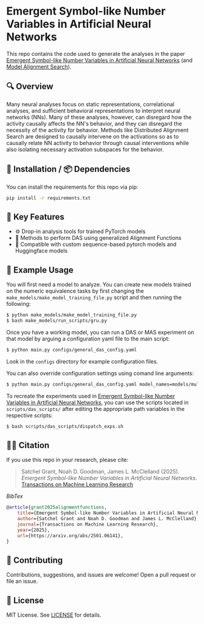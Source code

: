 # Emergent Symbol-like Number Variables in Artificial Neural Networks

This repo contains the code used to generate the analyses in the paper [Emergent Symbol-like Number Variables in Artificial Neural Networks](https://arxiv.org/abs/2501.06141) (and [Model Alignment Search](https://arxiv.org/abs/2501.06164)).

## 🔍 Overview

Many neural analyses focus on static representations, correlational analyses, and sufficient behavioral representations to interpret neural networks (NNs). Many of these analyses, however, can disregard how the activity causally affects the NN's behavior, and they can disregard the necessity of the activity for behavior. Methods like Distributed Alignment Search are designed to causally intervene on the activations so as to causally relate NN activity to behavior through causal interventions while also isolating necessary activation subspaces for the behavior.

## 🚀 Installation / 📦 Dependencies

You can install the requirements for this repo via pip:

```bash
pip install -r requirements.txt
```

## 🧠 Key Features

- ⚙️ Drop-in analysis tools for trained PyTorch models
- 🔬 Methods to perform DAS using generalized Alignment Functions
- 🔌 Compatible with custom sequence-based pytorch models and Huggingface models  

## 🧪 Example Usage

You will first need a model to analyze. You can create new models trained on the numeric equivalence tasks by first changing the `make_models/make_model_training_file.py` script and then running the following:

```bash
$ python make_models/make_model_training_file.py
$ bash make_models/run_scripts/gru.py
```

Once you have a working model, you can run a DAS or MAS experiment on that model by arguing a configuration yaml file to the main script:

```bash
$ python main.py configs/general_das_config.yaml
```

Look in the `configs` directory for example configuration files.

You can also override configuration settings using comand line arguments:

```bash
$ python main.py configs/general_das_config.yaml model_names=models/multiobject_gru/multiobject_gru_0_seed12345
```

To recreate the experiments used in [Emergent Symbol-like Number Variables in Artificial Neural Networks](https://arxiv.org/abs/2501.06141), you can use the scripts located in `scripts/das_scripts/` after editing the appropriate path variables in the respective scripts:

```bash
$ bash scripts/das_scripts/dispatch_exps.sh
```

## 🧑‍🔬 Citation

If you use this repo in your research, please cite:

> Satchel Grant, Noah D. Goodman, James L. McClelland (2025). *Emergent Symbol-like Number Variables in Artificial Neural Networks*. [Transactions on Machine Learning Research](https://arxiv.org/abs/2501.06141)

*BibTex*
```bibtex
@article{grant2025alignmentfunctions,
    title={Emergent Symbol-like Number Variables in Artificial Neural Networks}, 
    author={Satchel Grant and Noah D. Goodman and James L. McClelland},
    journal={Transactions on Machine Learning Research},
    year={2025},
    url={https://arxiv.org/abs/2501.06141}, 
}
```

## 🙌 Contributing

Contributions, suggestions, and issues are welcome! Open a pull request or file an issue.

## 📄 License

MIT License. See [LICENSE](LICENSE) for details.
